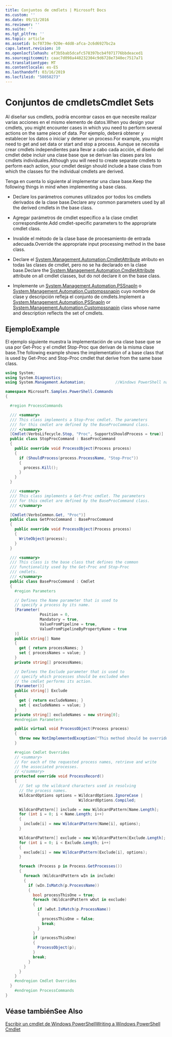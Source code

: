 ```yaml
---
title: Conjuntos de cmdlets | Microsoft Docs
ms.custom: ''
ms.date: 09/13/2016
ms.reviewer: ''
ms.suite: ''
ms.tgt_pltfrm: ''
ms.topic: article
ms.assetid: bcf0739e-920e-4dd8-afca-2c6d6927bc2a
caps.latest.revision: 10
ms.openlocfilehash: ef3b5bab5dcafc578397bcb4f071776bbdeaced1
ms.sourcegitcommit: caac7d098a448232304c9d6728e7340ec7517a71
ms.translationtype: MT
ms.contentlocale: es-ES
ms.lasthandoff: 03/16/2019
ms.locfileid: "58058273"
---
```

# <a name="cmdlet-sets"></a><span data-ttu-id="d9b1e-102">Conjuntos de cmdlets</span><span class="sxs-lookup"><span data-stu-id="d9b1e-102">Cmdlet Sets</span></span>

<span data-ttu-id="d9b1e-103">Al diseñar sus cmdlets, podría encontrar casos en que necesite realizar varias acciones en el mismo elemento de datos.</span><span class="sxs-lookup"><span data-stu-id="d9b1e-103">When you design your cmdlets, you might encounter cases in which you need to perform several actions on the same piece of data.</span></span> <span data-ttu-id="d9b1e-104">Por ejemplo, deberá obtener y establecer los datos o iniciar y detener un proceso.</span><span class="sxs-lookup"><span data-stu-id="d9b1e-104">For example, you might need to get and set data or start and stop a process.</span></span> <span data-ttu-id="d9b1e-105">Aunque se necesita crear cmdlets independientes para llevar a cabo cada acción, el diseño del cmdlet debe incluir una clase base que se derivan las clases para los cmdlets individuales.</span><span class="sxs-lookup"><span data-stu-id="d9b1e-105">Although you will need to create separate cmdlets to perform each action, your cmdlet design should include a base class from which the classes for the individual cmdlets are derived.</span></span>

<span data-ttu-id="d9b1e-106">Tenga en cuenta lo siguiente al implementar una clase base.</span><span class="sxs-lookup"><span data-stu-id="d9b1e-106">Keep the following things in mind when implementing a base class.</span></span>

- <span data-ttu-id="d9b1e-107">Declare los parámetros comunes utilizados por todos los cmdlets derivados de la clase base.</span><span class="sxs-lookup"><span data-stu-id="d9b1e-107">Declare any common parameters used by all the derived cmdlets in the base class.</span></span>

- <span data-ttu-id="d9b1e-108">Agregar parámetros de cmdlet específico a la clase cmdlet correspondiente.</span><span class="sxs-lookup"><span data-stu-id="d9b1e-108">Add cmdlet-specific parameters to the appropriate cmdlet class.</span></span>

- <span data-ttu-id="d9b1e-109">Invalide el método de la clase base de procesamiento de entrada adecuada.</span><span class="sxs-lookup"><span data-stu-id="d9b1e-109">Override the appropriate input processing method in the base class.</span></span>

- <span data-ttu-id="d9b1e-110">Declare el [System.Management.Automation.CmdletAttribute](/dotnet/api/System.Management.Automation.CmdletAttribute) atributo en todas las clases de cmdlet, pero no se ha declarado en la clase base.</span><span class="sxs-lookup"><span data-stu-id="d9b1e-110">Declare the [System.Management.Automation.CmdletAttribute](/dotnet/api/System.Management.Automation.CmdletAttribute) attribute on all cmdlet classes, but do not declare it on the base class.</span></span>

- <span data-ttu-id="d9b1e-111">Implemente un [System.Management.Automation.PSSnapIn](/dotnet/api/System.Management.Automation.PSSnapIn) o [System.Management.Automation.Custompssnapin](/dotnet/api/System.Management.Automation.CustomPSSnapIn) cuyo nombre de clase y descripción refleja el conjunto de cmdlets.</span><span class="sxs-lookup"><span data-stu-id="d9b1e-111">Implement a [System.Management.Automation.PSSnapIn](/dotnet/api/System.Management.Automation.PSSnapIn) or [System.Management.Automation.Custompssnapin](/dotnet/api/System.Management.Automation.CustomPSSnapIn) class whose name and description reflects the set of cmdlets.</span></span>

## <a name="example"></a><span data-ttu-id="d9b1e-112">Ejemplo</span><span class="sxs-lookup"><span data-stu-id="d9b1e-112">Example</span></span>

<span data-ttu-id="d9b1e-113">El ejemplo siguiente muestra la implementación de una clase base que se usa por Get-Proc y el cmdlet Stop-Proc que derivan de la misma clase base.</span><span class="sxs-lookup"><span data-stu-id="d9b1e-113">The following example shows the implementation of a base class that is used by Get-Proc and Stop-Proc cmdlet that derive from the same base class.</span></span>

```csharp
using System;
using System.Diagnostics;
using System.Management.Automation;             //Windows PowerShell namespace.

namespace Microsoft.Samples.PowerShell.Commands
{

  #region ProcessCommands

  /// <summary>
  /// This class implements a Stop-Proc cmdlet. The parameters
  /// for this cmdlet are defined by the BaseProcCommand class.
  /// </summary>
  [Cmdlet(VerbsLifecycle.Stop, "Proc", SupportsShouldProcess = true)]
  public class StopProcCommand : BaseProcCommand
  {
    public override void ProcessObject(Process process)
    {
      if (ShouldProcess(process.ProcessName, "Stop-Proc"))
      {
        process.Kill();
      }
    }
  }

  /// <summary>
  /// This class implements a Get-Proc cmdlet. The parameters
  /// for this cmdlet are defined by the BaseProcCommand class.
  /// </summary>

  [Cmdlet(VerbsCommon.Get, "Proc")]
  public class GetProcCommand : BaseProcCommand
  {
    public override void ProcessObject(Process process)
    {
      WriteObject(process);
    }
  }

  /// <summary>
  /// This class is the base class that defines the common
  /// functionality used by the Get-Proc and Stop-Proc
  /// cmdlets.
  /// </summary>
  public class BaseProcCommand : Cmdlet
  {
    #region Parameters

    // Defines the Name parameter that is used to
    // specify a process by its name.
    [Parameter(
               Position = 0,
               Mandatory = true,
               ValueFromPipeline = true,
               ValueFromPipelineByPropertyName = true
    )]
    public string[] Name
    {
      get { return processNames; }
      set { processNames = value; }
    }
    private string[] processNames;

    // Defines the Exclude parameter that is used to
    // specify which processes should be excluded when
    // the cmdlet performs its action.
    [Parameter()]
    public string[] Exclude
    {
      get { return excludeNames; }
      set { excludeNames = value; }
    }
    private string[] excludeNames = new string[0];
    #endregion Parameters

    public virtual void ProcessObject(Process process)
    {
      throw new NotImplementedException("This method should be overridden.");
    }

    #region Cmdlet Overrides
    // <summary>
    // For each of the requested process names, retrieve and write
    // the associated processes.
    // </summary>
    protected override void ProcessRecord()
    {
      // Set up the wildcard characters used in resolving
      // the process names.
      WildcardOptions options = WildcardOptions.IgnoreCase |
                                WildcardOptions.Compiled;

      WildcardPattern[] include = new WildcardPattern[Name.Length];
      for (int i = 0; i < Name.Length; i++)
      {
        include[i] = new WildcardPattern(Name[i], options);
      }

      WildcardPattern[] exclude = new WildcardPattern[Exclude.Length];
      for (int i = 0; i < Exclude.Length; i++)
      {
        exclude[i] = new WildcardPattern(Exclude[i], options);
      }

      foreach (Process p in Process.GetProcesses())
      {
        foreach (WildcardPattern wIn in include)
        {
          if (wIn.IsMatch(p.ProcessName))
          {
            bool processThisOne = true;
            foreach (WildcardPattern wOut in exclude)
            {
              if (wOut.IsMatch(p.ProcessName))
              {
                processThisOne = false;
                break;
              }
            }
            if (processThisOne)
            {
              ProcessObject(p);
            }
            break;
          }
        }
      }
    }
    #endregion Cmdlet Overrides
  }
    #endregion ProcessCommands
}
```

## <a name="see-also"></a><span data-ttu-id="d9b1e-114">Véase también</span><span class="sxs-lookup"><span data-stu-id="d9b1e-114">See Also</span></span>

[<span data-ttu-id="d9b1e-115">Escribir un cmdlet de Windows PowerShell</span><span class="sxs-lookup"><span data-stu-id="d9b1e-115">Writing a Windows PowerShell Cmdlet</span></span>](./writing-a-windows-powershell-cmdlet.md)
